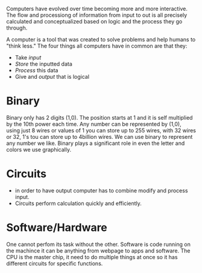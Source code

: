 
Computers have evolved over time becoming more and more interactive. 
The flow and processiong of information from input to out is all precisely calculated and conceptualized based on logic and the process they go through. 

A computer is a tool that was created to solve problems and help humans to "think less." The four things all computers have in common are that they: 
+ Take *input*
+ *Store* the inputted data
+ *Process* this data
+ Give and *output* that is logical

# Binary

Binary only has 2 digits (1,0). The position starts at 1 and it is self multiplied by the 10th power each time. Any number can be represented by (1,0), using just 8 wires or values of 1 you can store up to 255 wires, with 32 wires or 32, 1's tou can store up to 4billion wires. We can use binary to represent any number we like. Binary plays a significant role in even the letter and colors we use graphically.

# Circuits 

+ in order to have output computer has to combine modify and process input. 
+ Circuits perform calculation quickly and efficiently.

# Software/Hardware

One cannot perfom its task without the other. Software is code running on the machince it can be anything from webpage to apps and software. 
The CPU is the master chip, it need to do multiple things at once so it has different circuits for specific functions. 
